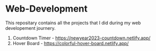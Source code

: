 # Web-Development

This repositary contains all the projects that I did during my web developement journery.
1. Countdown Timer - https://newyear2023-countdown.netlify.app/
2. Hover Board - https://colorful-hover-board.netlify.app/
